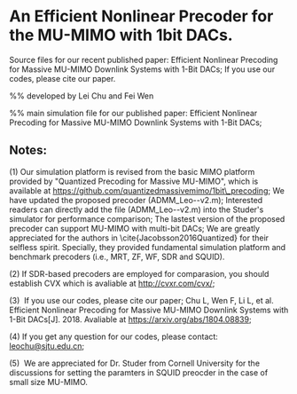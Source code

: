 
# An Efficient Nonlinear Precoder for the MU-MIMO with 1bit DACs.

Source files for our recent published paper: Efficient Nonlinear Precoding for Massive MU-MIMO Downlink Systems with 1-Bit DACs;  If you use our codes, please cite our paper.

%% developed by Lei Chu and Fei Wen


%% main simulation file for our published paper: Efficient Nonlinear Precoding for Massive MU-MIMO Downlink Systems with 1-Bit DACs; 

## Notes:

(1)  Our simulation platform is revised from the basic MIMO platform provided by "Quantized Precoding for Massive MU-MIMO", which is available at https://github.com/quantizedmassivemimo/1bit\_precoding; We have updated the proposed precoder (ADMM\_Leo--v2.m); Interested readers can directly add the file (ADMM\_Leo--v2.m) into the Studer's simulator for performance comparison; The lastest version of the proposed precoder can support MU-MIMO with multi-bit DACs; We are greatly appreciated for the authors in \cite{Jacobsson2016Quantized} for their selfless spirit. Specially, they provided fundamental simulation platform and benchmark precoders (i.e., MRT, ZF, WF, SDR and SQUID). 


(2)  If SDR-based precoders are employed for comparasion, you should establish CVX which is avaliable at http://cvxr.com/cvx/;

(3)  If you use our codes, please cite our paper; 
Chu L, Wen F, Li L, et al. Efficient Nonlinear Precoding for Massive MU-MIMO Downlink Systems with 1-Bit DACs[J]. 2018. Avaliable at  https://arxiv.org/abs/1804.08839;

(4) If you get any question for our codes, please contact: leochu@sjtu.edu.cn;

(5)  We are appreciated for Dr. Studer from Cornell University for the discussions for setting the paramters in SQUID preocder in the case of small size MU-MIMO. 


